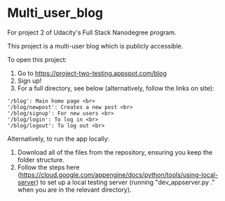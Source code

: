 # Multi_user_blog

For project 2 of Udacity's Full Stack Nanodegree program.

This project is a multi-user blog which is publicly accessible.

To open this project: <br>
  1. Go to https://project-two-testing.appspot.com/blog <br>
  2. Sign up!
  3. For a full directory, see below (alternatively, follow the links on site):
  
    '/blog': Main home page <br>
    '/blog/newpost': Creates a new post <br>
    '/blog/signup': For new users <br>
    '/blog/login': To log in <br>
    '/blog/logout': To log out <br>
 
Alternatively, to run the app locally:<br>
1. Download all of the files from the repository, ensuring you keep the folder structure. <br>
2. Follow the steps here (https://cloud.google.com/appengine/docs/python/tools/using-local-server) to set up a local testing server (running "dev_appserver.py ." when you are in the relevant directory).

